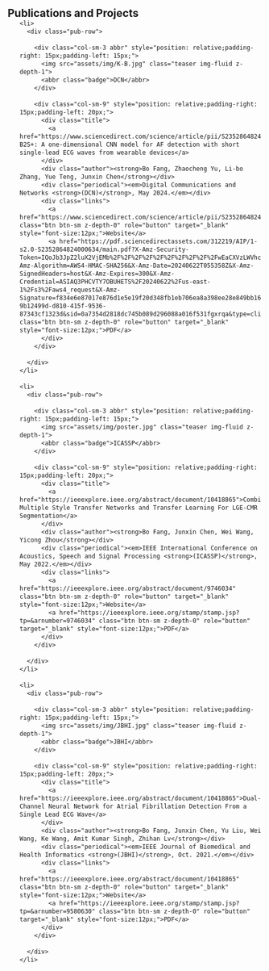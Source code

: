<h2 id="publications" style="margin: 2px 0px -15px;">Publications and Projects</h2>

<div class="publications">
  <ol class="bibliography">

    <li>
      <div class="pub-row">

        <div class="col-sm-3 abbr" style="position: relative;padding-right: 15px;padding-left: 15px;">
          <img src="assets/img/K-B.jpg" class="teaser img-fluid z-depth-1">
          <abbr class="badge">DCN</abbr>
        </div>

        <div class="col-sm-9" style="position: relative;padding-right: 15px;padding-left: 20px;">
          <div class="title">
            <a href="https://www.sciencedirect.com/science/article/pii/S2352864824000634">K-B2S+: A one-dimensional CNN model for AF detection with short single-lead ECG waves from wearable devices</a>
          </div>
          <div class="author"><strong>Bo Fang, Zhaocheng Yu, Li-bo Zhang, Yue Teng, Junxin Chen</strong></div>
          <div class="periodical"><em>Digital Communications and Networks <strong>(DCN)</strong>, May 2024.</em></div>
          <div class="links">
            <a href="https://www.sciencedirect.com/science/article/pii/S2352864824000634" class="btn btn-sm z-depth-0" role="button" target="_blank" style="font-size:12px;">Website</a>
            <a href="https://pdf.sciencedirectassets.com/312219/AIP/1-s2.0-S2352864824000634/main.pdf?X-Amz-Security-Token=IQoJb3JpZ2luX2VjEMb%2F%2F%2F%2F%2F%2F%2F%2F%2F%2FwEaCXVzLWVhc3QtMSJIMEYCIQCjeaFnOihRHouKj%2Bh8qAoBVrTtFh186D9lOVOLOYMBNAIhAI0FG95cq1igfgtZsFZklC79oRgoh08L3gqhQ%2Blr8P8qKrMFCG8QBRoMMDU5MDAzNTQ2ODY1IgxEvBsgKGyHJUwoqmEqkAVdn%2BgSLj20bURoFcqC4eOOhV9pj3ml2RaBEkqJppzzQ1bI0Pgo%2BK5ApXsg%2Bb%2FEY1UIQyU1DnqPTJDNHI2uToL24dtklEk4eCvNuQHtCNbRYakoGHombtVQOJ5a94ZFTrDfY%2B6zh2nasebr3koGbf8yVNepZlDMctIFMy24KtTNVtUNEzl76yKZVPGdFocoIX%2B9tn%2FC%2B6uY%2BX6D9IP4fBSqhl5A%2Bu9ics%2BlbHGD59ZkhtxI55G02qkdggOSAcXrcDQxmBglLybolVIV3VbHYgj6tNxtyd4Ij7gsK616r9DEsAtJBPfHwXJOb68RJAVrWOONin4TsMQdBOwCoT7pE4g3Lmkb0Qqm3hni2pB9RH%2FGnwRN%2FHZSkg7YOJgB8VOEX5RWebAORbUs6H8ZXeMNx5FA%2BXGCYfWAUTERdtmUaQr78k%2FfiAWCKICTP8ZOBdLM27SWdW1kkWKY9IUUvXrlTAZ11IRu3wERrLQD8IqzV1IgOxWcQkBvhObDhLncpXNXS%2FbkzoLy2uH%2BQ1tGcnue2uDcRTMMHyIYLz%2FErnKBCMgU0zGGE5dcgPnBdWK2LgJupgddEpvTcvX5UiMF%2FPFN%2FXfS13HwXj7dGSisflEtq8JbUm9EbJj0lZ6HQzee40aGDcPuL029rY8qhYQpPh5%2Fl%2Bak9OXWkhIXK8T5AaY03dhs4DjVSfaR3ZEotr%2BC99fA5iZbGawlOxGx%2FdKr%2Fdp5sq8H5FCeYkmc0vsmNs0J78JHHT5SQLh2U7tmzCBParkwIvgOZKAXBfPxuSIlZ%2F4I9okthuQOo%2FCRktOSMngbLrS4wbvq3mj0m%2FwQ3iCJ8Kgy%2By3iHjGQ97HRCLkPXbtti1RlD%2BZRO9xOJJ0iV9x%2Fsg8iRzC2xtmzBjqwAQlOKX8oZEqR33s%2FVAsEAgNRLg8s7rWDZ5xejH2ykLdGBAfQ1qzEe9BdpRQgS7V%2Bj1V%2FK9%2BT1P7vJ54POA81067SfBmvCwxLMA%2BgD9uRo8ig3H2%2BTp3ttEF46f36grp%2BZYUKE%2FDT7bdF28IhHiJQVtL3NE7F9rokpjjMMFtMpgVEQeZad3H6SbCDHTPgICjfG2UuDCkDS%2BH3I7zeJK9egGSwFTK%2BnUkQB8JlEYZG9Vol&X-Amz-Algorithm=AWS4-HMAC-SHA256&X-Amz-Date=20240622T055358Z&X-Amz-SignedHeaders=host&X-Amz-Expires=300&X-Amz-Credential=ASIAQ3PHCVTY7OBUHETS%2F20240622%2Fus-east-1%2Fs3%2Faws4_request&X-Amz-Signature=f834e6e87017e876d1e5e19f20d348fb1eb706ea8a398ee28e849bb166d0ce59&hash=e134cc15340f5d2b56d63f6aaa30856b79e98e21c92fc00196109d79c5c8c6ee&host=68042c943591013ac2b2430a89b270f6af2c76d8dfd086a07176afe7c76c2c61&pii=S2352864824000634&tid=spdf-9b12499d-d810-415f-9536-87343cf1323d&sid=0a7354d2818dc745b089d296088a016f531fgxrqa&type=client&tsoh=d3d3LnNjaWVuY2VkaXJlY3QuY29t" class="btn btn-sm z-depth-0" role="button" target="_blank" style="font-size:12px;">PDF</a>
          </div>
        </div>

      </div>
    </li>

    <li>
      <div class="pub-row">

        <div class="col-sm-3 abbr" style="position: relative;padding-right: 15px;padding-left: 15px;">
          <img src="assets/img/poster.jpg" class="teaser img-fluid z-depth-1">
          <abbr class="badge">ICASSP</abbr>
        </div>

        <div class="col-sm-9" style="position: relative;padding-right: 15px;padding-left: 20px;">
          <div class="title">
            <a href="https://ieeexplore.ieee.org/abstract/document/10418865">Combining Multiple Style Transfer Networks and Transfer Learning For LGE-CMR Segmentation</a>
          </div>
          <div class="author"><strong>Bo Fang, Junxin Chen, Wei Wang, Yicong Zhou</strong></div>
          <div class="periodical"><em>IEEE International Conference on Acoustics, Speech and Signal Processing <strong>(ICASSP)</strong>, May 2022.</em></div>
          <div class="links">
            <a href="https://ieeexplore.ieee.org/abstract/document/9746034" class="btn btn-sm z-depth-0" role="button" target="_blank" style="font-size:12px;">Website</a>
            <a href="https://ieeexplore.ieee.org/stamp/stamp.jsp?tp=&arnumber=9746034" class="btn btn-sm z-depth-0" role="button" target="_blank" style="font-size:12px;">PDF</a>
          </div>
        </div>

      </div>
    </li>

    <li>
      <div class="pub-row">

        <div class="col-sm-3 abbr" style="position: relative;padding-right: 15px;padding-left: 15px;">
          <img src="assets/img/JBHI.jpg" class="teaser img-fluid z-depth-1">
          <abbr class="badge">JBHI</abbr>
        </div>

        <div class="col-sm-9" style="position: relative;padding-right: 15px;padding-left: 20px;">
          <div class="title">
            <a href="https://ieeexplore.ieee.org/abstract/document/10418865">Dual-Channel Neural Network for Atrial Fibrillation Detection From a Single Lead ECG Wave</a>
          </div>
          <div class="author"><strong>Bo Fang, Junxin Chen, Yu Liu, Wei Wang, Ke Wang, Amit Kumar Singh, Zhihan Lv</strong></div>
          <div class="periodical"><em>IEEE Journal of Biomedical and Health Informatics <strong>(JBHI)</strong>, Oct. 2021.</em></div>
          <div class="links">
            <a href="https://ieeexplore.ieee.org/abstract/document/10418865" class="btn btn-sm z-depth-0" role="button" target="_blank" style="font-size:12px;">Website</a>
            <a href="https://ieeexplore.ieee.org/stamp/stamp.jsp?tp=&arnumber=9580630" class="btn btn-sm z-depth-0" role="button" target="_blank" style="font-size:12px;">PDF</a>
          </div>
        </div>

      </div>
    </li>

  </ol>
</div>
  
<br>

